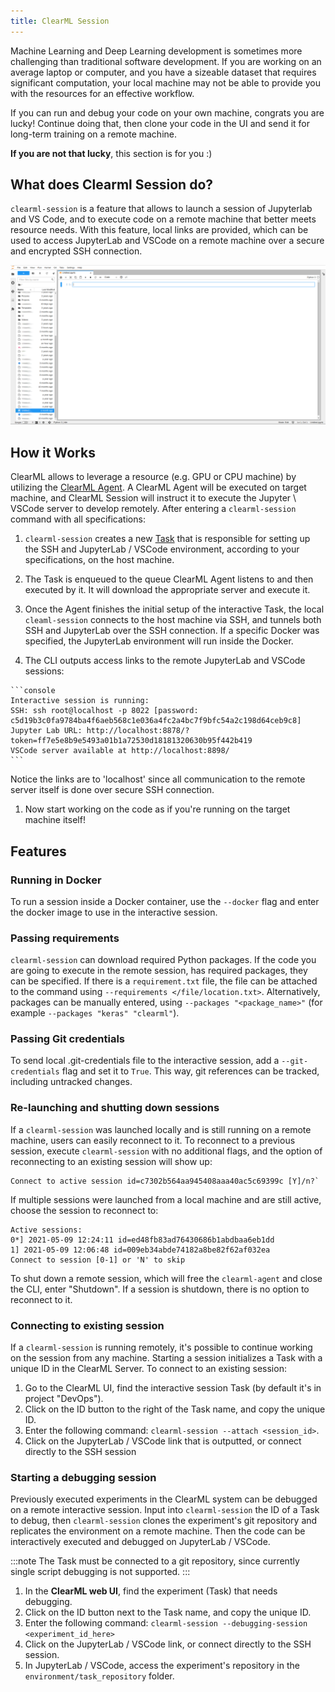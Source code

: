 ```yaml
---
title: ClearML Session
---
```


Machine Learning and Deep Learning development is sometimes more challenging than traditional software development. If 
you are working on an average laptop or computer, and you have a sizeable dataset that requires significant computation, 
your local machine may not be able to provide you with the resources for an effective workflow.

If you can run and debug your code  on your own machine, congrats you are lucky! Continue doing that, then clone your code 
in the UI and send it for long-term training on a remote machine.

**If you are not that lucky**, this section is for you :)

## What does Clearml Session do?
`clearml-session` is a feature that allows to launch a session of Jupyterlab and VS Code, and to execute code on a remote 
machine that better meets resource needs. With this feature, local links are provided, which can be used to access 
JupyterLab and VSCode on a remote machine over a secure and encrypted SSH connection.

![image](../img/clearml_session_jupyter.png)

## How it Works

ClearML allows to leverage a resource (e.g. GPU or CPU machine) by utilizing the [ClearML Agent](../clearml_agent).
A ClearML Agent will be executed on target machine, and ClearML Session will instruct it to execute the Jupyter \ VSCode server to develop remotely.
After entering a `clearml-session` command with all 
specifications: 

   1. `clearml-session` creates a new [Task](../fundamentals/task.md) that is responsible for setting up the SSH and 
      JupyterLab / VSCode environment, according to your specifications, on the host machine. 
   
   1. The Task is enqueued to the queue ClearML Agent listens to and then executed by it. It will download the appropriate server and execute it.  
   
   1. Once the Agent finishes the initial setup of the interactive Task, the local `cleaml-session` connects to the host 
   machine via SSH, and tunnels both SSH and JupyterLab over the SSH connection. If a specific Docker was specified, the 
   JupyterLab environment will run inside the Docker. 
   
   1. The CLI outputs access links to the remote JupyterLab and VSCode sessions:  

    ```console
    Interactive session is running:
    SSH: ssh root@localhost -p 8022 [password: c5d19b3c0fa9784ba4f6aeb568c1e036a4fc2a4bc7f9bfc54a2c198d64ceb9c8]
    Jupyter Lab URL: http://localhost:8878/?token=ff7e5e8b9e5493a01b1a72530d18181320630b95f442b419
    VSCode server available at http://localhost:8898/
    ```

   Notice the links are to 'localhost' since all communication to the remote server itself is done over secure SSH connection.
   
   1. Now start working on the code as if you're running on the target machine itself!

## Features 
### Running in Docker
To run a session inside a Docker container, use the `--docker` flag and enter the docker image to use in the interactive 
session.

### Passing requirements
`clearml-session` can download required Python packages. If the code you are going to execute in the remote session, has
required packages, they can be specified. If there is a `requirement.txt` file, the file can be attached to the 
command using `--requirements </file/location.txt>`. Alternatively, packages can be manually entered, using `--packages "<package_name>"` 
(for example `--packages "keras" "clearml"`).

### Passing Git credentials
To send local .git-credentials file to the interactive session, add a `--git-credentials` flag and set it to `True`. 
This way, git references can be tracked, including untracked changes. 

### Re-launching and shutting down sessions 
If a `clearml-session` was launched locally and is still running on a remote machine, users can easily reconnect to it.
To reconnect to a previous session, execute `clearml-session` with no additional flags, and the option of reconnecting 
to an existing session will show up: 

```console
Connect to active session id=c7302b564aa945408aaa40ac5c69399c [Y]/n?`
```

If multiple sessions were launched from a local machine and are still active, choose the session to reconnect to:

```console
Active sessions:
0*] 2021-05-09 12:24:11 id=ed48fb83ad76430686b1abdbaa6eb1dd
1] 2021-05-09 12:06:48 id=009eb34abde74182a8be82f62af032ea
Connect to session [0-1] or 'N' to skip
```

To shut down a remote session, which will free the `clearml-agent` and close the CLI, enter "Shutdown". If a session 
is shutdown, there is no option to reconnect to it. 

### Connecting to existing session
If a `clearml-session` is running remotely, it's possible to continue working on the session from any machine. Starting a 
session initializes a Task with a unique ID in the ClearML Server. To connect to an existing session: 
1. Go to the ClearML UI, find the interactive session Task (by default it's in project "DevOps").
1. Click on the ID button to the right of the Task name, and copy the unique ID.
1. Enter the following command: `clearml-session --attach <session_id>`.
1. Click on the JupyterLab / VSCode link that is outputted, or connect directly to the SSH session


### Starting a debugging session 
Previously executed experiments in the ClearML system can be debugged on a remote interactive session. 
Input into `clearml-session` the ID of a Task to debug, then `clearml-session` clones the experiment's git repository and 
replicates the environment on a remote machine. Then the code can be interactively executed and debugged on JupyterLab / VSCode. 

:::note
The Task must be connected to a git repository, since currently single script debugging is not supported.
:::

1. In the **ClearML web UI**, find the experiment (Task) that needs debugging.
1. Click on the ID button next to the Task name, and copy the unique ID.
1. Enter the following command: `clearml-session --debugging-session <experiment_id_here>`
1. Click on the JupyterLab / VSCode link, or connect directly to the SSH session.
1. In JupyterLab / VSCode, access the experiment's repository in the `environment/task_repository` folder. 

